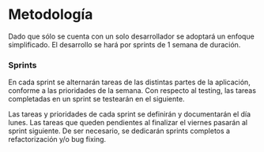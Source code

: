 # Metodología

Dado que sólo se cuenta con un solo desarrollador se adoptará un enfoque simplificado. El desarrollo se hará por sprints de 1 semana de duración.

### Sprints

En cada sprint se alternarán tareas de las distintas partes de la aplicación, conforme a las prioridades de la semana. Con respecto al testing, las tareas completadas en un sprint se testearán en el siguiente.

Las tareas y prioridades de cada sprint se definirán y documentarán el día lunes. Las tareas que queden pendientes al finalizar el viernes pasarán al sprint siguiente. De ser necesario, se dedicarán sprints completos a refactorización y/o bug fixing.